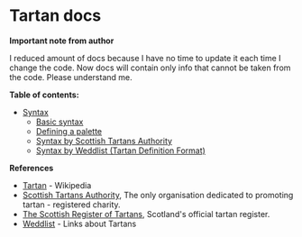 # Tartan docs

**Important note from author**

I reduced amount of docs because I have no time to update it each time 
I change the code. Now docs will contain only info that cannot be
taken from the code. Please understand me.

**Table of contents:**

* [Syntax](syntax/index.md)
  * [Basic syntax](syntax/basic.md)
  * [Defining a palette](syntax/palette.md)
  * [Syntax by Scottish Tartans Authority](syntax/sta.md)
  * [Syntax by Weddlist (Tartan Definition Format)](syntax/tdf.md)

**References**

- [Tartan](https://en.wikipedia.org/wiki/Tartan) - Wikipedia
- [Scottish Tartans Authority](https://www.tartanregister.gov.uk/threadcount.aspx), The only organisation dedicated to promoting tartan - registered charity.
- [The Scottish Register of Tartans](http://www.tartanregister.gov.uk/), Scotland's official tartan register.
- [Weddlist](http://www.weddslist.com/tartans/links.html) - Links about Tartans 
   